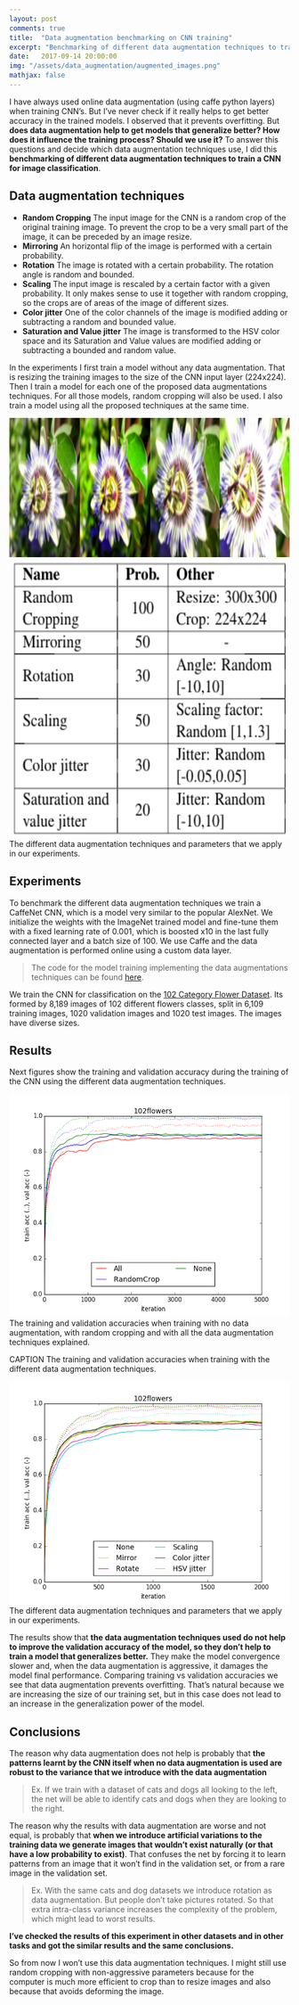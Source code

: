 ```yaml
---
layout: post
comments: true
title:  "Data augmentation benchmarking on CNN training"
excerpt: "Benchmarking of different data augmentation techniques to train a CNN for image classification. Does data augmentation help to get a model that generalizes better?"
date:   2017-09-14 20:00:00
img: "/assets/data_augmentation/augmented_images.png"
mathjax: false
---
```


I have always used online data augmentation (using caffe python layers) when training CNN’s. But I’ve never check if it really helps to get better accuracy in the trained models. 
I observed that it prevents overfitting. But **does data augmentation help to get models that generalize better? How does it influence the training process? Should we use it?**
To answer this questions and decide which data augmentation techniques use, I did this **benchmarking of different data augmentation techniques to train a CNN for image classification**.

## Data augmentation techniques

 - **Random Cropping** The input image for the CNN is a random crop of the original training image. To prevent the crop to be a very small part of the image, it can be preceded by an image resize.
 - **Mirroring** An horizontal flip of the image is performed with a certain probability.
 - **Rotation** The image is rotated with a certain probability. The rotation angle is random and bounded.
 - **Scaling** The input image is rescaled by a certain factor with a given probability. It only makes sense to use it together with random cropping, so the crops are of areas of the image of different sizes.
 - **Color jitter** One of the color channels of the image is modified adding or subtracting a random and bounded value.
 - **Saturation and Value jitter** The image is transformed to the HSV color space and its Saturation and Value values are modified adding or subtracting a bounded and random value.

In the experiments I first train a model without any data augmentation. That is resizing the training images to the size of the CNN input layer (224x224). Then I train a model for each one of the proposed data augmentations techniques. For all those models, random cropping will also be used. I also train a model using all the proposed techniques at the same time. 

<div class="imgcap">
<img src="/assets/data_augmentation/augmented_images.png" height="250">
</div>


<div class="imgcap">
<img src="/assets/data_augmentation/augmentations_parameters.png" height="500">
	<div class="thecap">
	The different data augmentation techniques and parameters that we apply in our experiments.
	</div>
</div>



## Experiments
To benchmark the different data augmentation techniques we train a CaffeNet CNN, which is a model very similar to the popular AlexNet. We initialize the weights with the ImageNet trained model and fine-tune them with a fixed learning rate of 0.001, which is boosted x10 in the last fully connected layer and a batch size of 100.
We use Caffe and the data augmentation is performed online using a custom data layer. 

> The code for the model training implementing the data augmentations techniques can be found [here](https://github.com/gombru/dataAugmentationTesting).

We train the CNN for classification on the [102 Category Flower Dataset](https://github.com/jimgoo/caffe-oxford102). Its formed by 8,189 images of 102 different flowers classes, split in 6,109 training images, 1020 validation images and 1020 test images. The images have diverse sizes.


## Results
Next figures show the training and validation accuracy during the training of the CNN using the different data augmentation techniques.


<div class="imgcap">
<img src="/assets/data_augmentation/102flowers_1.png" height="400">
	<div class="thecap">
	The training and validation accuracies when training with no data augmentation, with random cropping and with all the data augmentation techniques explained.
	</div>
</div>

CAPTION
The training and validation accuracies when training with the different data augmentation techniques.
<div class="imgcap">
<img src="/assets/data_augmentation/102flowers_2.png" height="400">
	<div class="thecap">
	The different data augmentation techniques and parameters that we apply in our experiments.
	</div>
</div>


The results show that **the data augmentation techniques used do not help to improve the validation accuracy of the model, so they don’t help to train a model that generalizes better.**
They make the model convergence slower and, when the data augmentation is aggressive, it damages the model final performance. Comparing training vs validation accuracies we see that data augmentation prevents overfitting. That’s natural because we are increasing the size of our training set, but in this case does not lead to an increase in the generalization power of the model.

## Conclusions
The reason why data augmentation does not help is probably that **the patterns learnt by the CNN itself when no data augmentation is used are robust to the variance that we introduce with the data augmentation**
 
> Ex. If we train with a dataset of cats and dogs all looking to the left, the net will be able to identify cats and dogs when they are looking to the right.

The reason why the results with data augmentation are worse and not equal, is probably that **when we introduce artificial variations to the training data we generate images that wouldn’t exist naturally (or that have a low probability to exist)**. That confuses the net by forcing it to learn patterns from an image that it won’t find in the validation set, or from a rare image in the validation set.

> Ex. With the same cats and dog datasets we introduce rotation as data augmentation. But people don’t take pictures rotated. So that extra intra-class variance increases the complexity of the problem, which might lead to worst results.

**I’ve checked the results of this experiment in other datasets and in other tasks and got the similar results and the same conclusions.** 


So from now I won’t use this data augmentation techniques. I might still use random cropping with non-aggressive parameters because for the computer is much more efficient to crop than to resize images and also because that avoids deforming the image.




